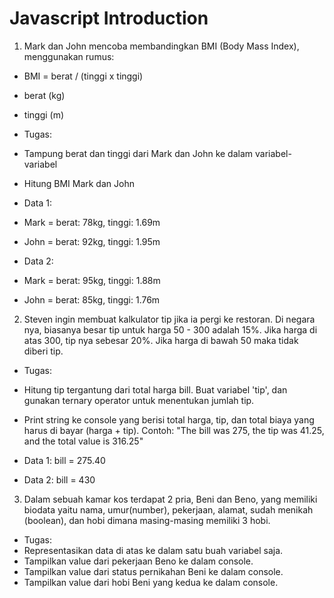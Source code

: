 # Javascript Introduction

1. Mark dan John mencoba membandingkan BMI (Body Mass Index), menggunakan rumus:

- BMI = berat / (tinggi x tinggi)
- berat (kg)
- tinggi (m)

- Tugas:
- Tampung berat dan tinggi dari Mark dan John ke dalam variabel-variabel
- Hitung BMI Mark dan John

- Data 1:
- Mark = berat: 78kg, tinggi: 1.69m
- John = berat: 92kg, tinggi: 1.95m

- Data 2:
- Mark = berat: 95kg, tinggi: 1.88m
- John = berat: 85kg, tinggi: 1.76m

2. Steven ingin membuat kalkulator tip jika ia pergi ke restoran. Di negara nya, biasanya besar tip untuk harga 50 - 300 adalah 15%. Jika harga di atas 300, tip nya sebesar 20%. Jika harga di bawah 50 maka tidak diberi tip.

- Tugas:
- Hitung tip tergantung dari total harga bill. Buat variabel 'tip', dan gunakan ternary operator untuk menentukan jumlah tip.
- Print string ke console yang berisi total harga, tip, dan total biaya yang harus di bayar (harga + tip). Contoh: "The bill was 275, the tip was 41.25, and the total value is 316.25" 

- Data 1: bill = 275.40
- Data 2: bill = 430

3. Dalam sebuah kamar kos terdapat 2 pria, Beni dan Beno, yang memiliki biodata yaitu nama, umur(number), pekerjaan, alamat, sudah menikah (boolean), dan hobi dimana masing-masing memiliki 3 hobi.

- Tugas:
- Representasikan data di atas ke dalam satu buah variabel saja.
- Tampilkan value dari pekerjaan Beno ke dalam console.
- Tampilkan value dari status pernikahan Beni ke dalam console.
- Tampilkan value dari hobi Beni yang kedua ke dalam console.
